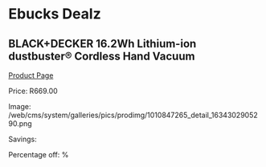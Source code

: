 
# Ebucks Dealz
## BLACK+DECKER 16.2Wh Lithium-ion dustbuster® Cordless Hand Vacuum
[Product Page](https://www.ebucks.com/web/shop/productSelected.do?prodId=1010847265&catId=1158501102)

Price: R669.00

Image: /web/cms/system/galleries/pics/prodimg/1010847265_detail_1634302905290.png

Savings: 

Percentage off: %
	